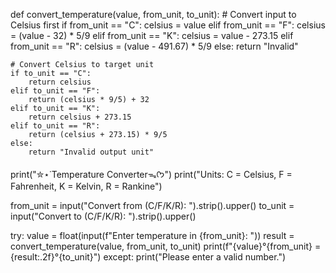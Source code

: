 def convert_temperature(value, from_unit, to_unit):
    # Convert input to Celsius first
    if from_unit == "C":
        celsius = value
    elif from_unit == "F":
        celsius = (value - 32) * 5/9
    elif from_unit == "K":
        celsius = value - 273.15
    elif from_unit == "R":
        celsius = (value - 491.67) * 5/9
    else:
        return "Invalid"

    # Convert Celsius to target unit
    if to_unit == "C":
        return celsius
    elif to_unit == "F":
        return (celsius * 9/5) + 32
    elif to_unit == "K":
        return celsius + 273.15
    elif to_unit == "R":
        return (celsius + 273.15) * 9/5
    else:
        return "Invalid output unit"

print("✮⋆˙Temperature Converterᯓᡣ𐭩")
print("Units: C = Celsius, F = Fahrenheit, K = Kelvin, R = Rankine")

from_unit = input("Convert from (C/F/K/R): ").strip().upper()
to_unit = input("Convert to (C/F/K/R): ").strip().upper()

try:
    value = float(input(f"Enter temperature in {from_unit}: "))
    result = convert_temperature(value, from_unit, to_unit)
    print(f"{value}°{from_unit} = {result:.2f}°{to_unit}")
except:
    print("Please enter a valid number.")

